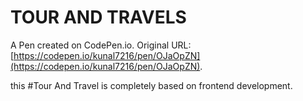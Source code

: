 # TOUR AND TRAVELS

A Pen created on CodePen.io. Original URL: [https://codepen.io/kunal7216/pen/OJaOpZN](https://codepen.io/kunal7216/pen/OJaOpZN).

this #Tour And Travel is completely based on frontend development.


